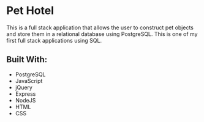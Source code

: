 # Pet Hotel
This is a full stack application that allows the user to construct pet objects and store them in a relational database using PostgreSQL. This is one of my first full stack applications using SQL.

## Built With:
* PostgreSQL
* JavaScript
* jQuery
* Express
* NodeJS
* HTML
* CSS
